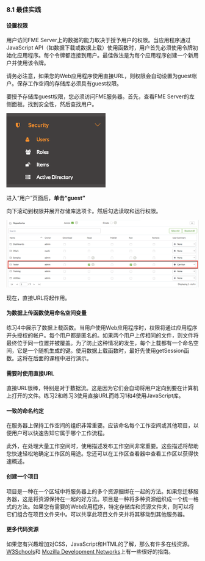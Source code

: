 ### 8.1 最佳实践


#### 设置权限

用户访问FME Server上的数据的能力取决于授予用户的权限。当应用程序通过JavaScript API（如数据下载或数据上载）使用函数时，用户首先必须使用令牌初始化应用程序。每个令牌都连接到用户。最佳做法是为每个应用程序创建一个新用户并使用该令牌。

请务必注意，如果您的Web应用程序使用直接URL，则权限会自动设置为guest帐户。保存工作空间的存储库必须具有guest权限。

要授予存储库guest权限，您必须访问FME服务器。首先，查看FME Server的左侧面板。找到安全性，然后查找用户。

![](./Images/8.1.1.Users.png)


进入“用户”页面后，**单击“guest”**

向下滚动到权限并展开存储库选项卡。然后勾选读取和运行权限。

![](./Images/8.1.2.Permissions.png)

现在，直接URL将起作用。

#### 为数据上传函数使用命名空间变量

练习4中展示了数据上载函数。当用户使用Web应用程序时，权限将通过应用程序开头授权的帐户。每个用户都是匿名的。如果两个用户上传相同的文件，则文件将最终位于同一位置并被覆盖。为了防止这种情况的发生，每个上载都有一个命名空间，它是一个随机生成的键。使用数据上载函数时，最好先使用getSession函数。这将在后面的课程中进行演示。

#### 需要时使用直接URL

直接URL很棒，特别是对于数据流。这是因为它们会自动将用户定向到要在计算机上打开的文件。练习2和练习3使用直接URL而练习1和4使用JavaScript库。

#### 一致的命名约定

在服务器上保持工作空间的组织非常重要。应该命名每个工作空间或其他项目，以便用户可以快速告知它属于哪个工作流程。

此外，在处理大量工作空间时，使用描述发布工作空间非常重要。这些描述将帮助您快速轻松地确定工作区的用途。您还可以在工作区查看器中查看工作区以获得快速概述。

#### 创建一个项目

项目是一种在一个区域中将服务器上的多个资源捆绑在一起的方法。如果您迁移服务器，这是将资源保持在一起的好方法。项目是一种将多种资源组织成一个统一格式的方法。如果您有需要的Web应用程序，特定存储库和资源文件夹，则可以将它们组合在项目文件夹中。可以共享此项目文件夹并将其移动到其他服务器。

#### 更多代码资源

如果您有兴趣增加对CSS，JavaScript和HTML的了解，那么有许多在线资源。 [W3Schools](https://www.w3schools.com/)和 [Mozilla Development Networks](https://developer.mozilla.org/en-US/docs/Learn)上有一些很好的指南。
